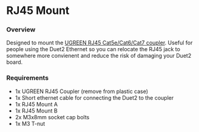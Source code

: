 # RJ45 Mount

### Overview

Designed to mount the 
[UGREEN RJ45 Cat5e/Cat6/Cat7 coupler](https://www.amazon.com/UGREEN-Coupler-Ethernet-Extender-Adapter/dp/B016B13U9Y/).
Useful for people using the Duet2 Ethernet so you can relocate the RJ45 jack to 
somewhere more convienent and reduce the risk of damaging your Duet2 
board.

### Requirements

 * 1x UGREEN RJ45 Coupler (remove from plastic case)
 * 1x Short ethernet cable for connecting the Duet2 to the coupler
 * 1x RJ45 Mount A
 * 1x RJ45 Mount B
 * 2x M3x8mm socket cap bolts
 * 1x M3 T-nut
